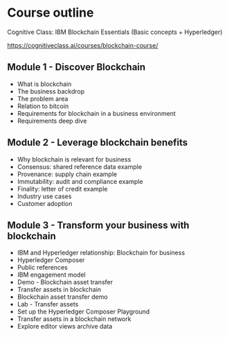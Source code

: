 # Course outline

Cognitive Class: IBM Blockchain Essentials (Basic concepts + Hyperledger)

https://cognitiveclass.ai/courses/blockchain-course/

## Module 1 - Discover Blockchain

- What is blockchain
- The business backdrop
- The problem area
- Relation to bitcoin
- Requirements for blockchain in a business environment
- Requirements deep dive

## Module 2 - Leverage blockchain benefits

- Why blockchain is relevant for business
- Consensus: shared reference data example
- Provenance: supply chain example
- Immutability: audit and compliance example
- Finality: letter of credit example
- Industry use cases
- Customer adoption

## Module 3 - Transform your business with blockchain

- IBM and Hyperledger relationship: Blockchain for business
- Hyperledger Composer
- Public references
- IBM engagement model
- Demo - Blockchain asset transfer
- Transfer assets in blockchain
- Blockchain asset transfer demo
- Lab - Transfer assets
- Set up the Hyperledger Composer Playground
- Transfer assets in a blockchain network
- Explore editor views archive data
